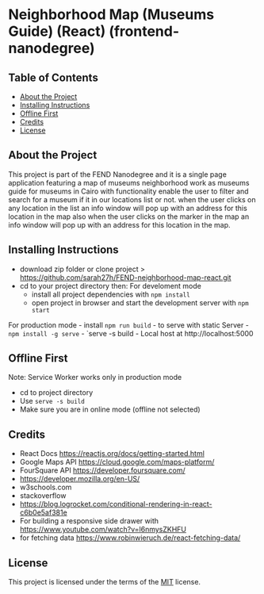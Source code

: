 Neighborhood Map (Museums Guide) (React) (frontend-nanodegree)
===============================

## Table of Contents

* [About the Project](#about-the-project)
* [Installing Instructions](#installing-instructions)
* [ Offline First ](#offline-first)
* [Credits](#credits)
* [License](#license)

## About the Project

This project is part of the FEND Nanodegree and it is a single page application featuring a map of museums neighborhood work as museums guide for museums in Cairo with functionality enable the user to filter and search for a museum if it in our locations list or not. when the user clicks on any location in the list an info window will pop up with an address for this location in the map also when the user clicks on the marker in the map an info window will pop up with an address for this location in the map.

## Installing Instructions 

- download zip folder or clone project > https://github.com/sarah27h/FEND-neighborhood-map-react.git
- cd to your project directory then:
For develoment mode
    - install all project dependencies with `npm install`
    - open project in browser and start the development server with `npm start`
    
For production mode
    - install `npm run build`
    - to serve with static Server
      - `npm install -g serve`
      - `serve -s build
      - Local host at http://localhost:5000


## Offline First

Note: Service Worker works only in production mode
- cd to project directory
- Use `serve -s build`
- Make sure you are in online mode (offline not selected)

## Credits

- React Docs https://reactjs.org/docs/getting-started.html
- Google Maps API https://cloud.google.com/maps-platform/
- FourSquare API https://developer.foursquare.com/
- https://developer.mozilla.org/en-US/
- w3schools.com
- stackoverflow
- https://blog.logrocket.com/conditional-rendering-in-react-c6b0e5af381e
- For building a responsive side drawer with https://www.youtube.com/watch?v=l6nmysZKHFU
- for fetching data https://www.robinwieruch.de/react-fetching-data/

## License

This project is licensed under the terms of the <a href="https://choosealicense.com/licenses/mit/" rel="nofollow">MIT</a> license.
